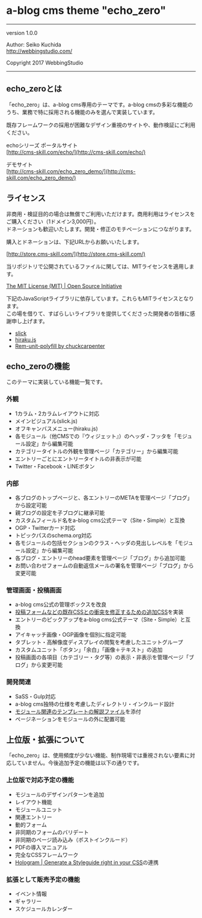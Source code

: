 a-blog cms theme "echo_zero"
====================================

- - - - - - - - - - - - - - - - - - -

version 1.0.0

Author: Seiko Kuchida  
http://webbingstudio.com/

Copyright 2017 WebbingStudio

- - - - - - - - - - - - - - - - - - -

## echo_zeroとは

「echo_zero」は、a-blog cms専用のテーマです。a-blog cmsの多彩な機能のうち、業務で特に採用される機能のみを選んで実装しています。

既存フレームワークの採用が困難なデザイン重視のサイトや、動作検証にご利用ください。

echoシリーズ ポータルサイト  
[http://cms-skill.com/echo/](http://cms-skill.com/echo/)

デモサイト  
[http://cms-skill.com/echo_zero_demo/](http://cms-skill.com/echo_zero_demo/)

## ライセンス

非商用・検証目的の場合は無償でご利用いただけます。商用利用はライセンスをご購入ください（1ドメイン3,000円）。  
ドネーションも歓迎いたします。開発・修正のモチベーションにつながります。

購入とドネーションは、下記URLからお願いいたします。

[http://store.cms-skill.com/](http://store.cms-skill.com/)

当リポジトリで公開されているファイルに関しては、MITライセンスを適用します。

[The MIT License (MIT) | Open Source Initiative](https://opensource.org/licenses/MIT)

下記のJavaScriptライブラリに依存しています。これらもMITライセンスとなります。  
この場を借りて、すばらしいライブラリを提供してくださった開発者の皆様に感謝申し上げます。

- [slick](http://kenwheeler.github.io/slick/)
- [hiraku.js](https://appleple.github.io/hiraku/)
- [Rem-unit-polyfill by chuckcarpenter](http://chuckcarpenter.github.io/REM-unit-polyfill/)

## echo_zeroの機能

このテーマに実装している機能一覧です。

### 外観

- 1カラム・2カラムレイアウトに対応
- メインビジュアル(slick.js)
- オフキャンバスメニュー(hiraku.js)
- 各モジュール（他CMSでの『ウィジェット』）のヘッダ・フッタを「モジュール設定」から編集可能
- カテゴリータイトルの外観を管理ページ「カテゴリー」から編集可能
- エントリーごとにエントリータイトルの非表示が可能
- Twitter・Facebook・LINEボタン

### 内部

- 各ブログのトップページと、各エントリーのMETAを管理ページ「ブログ」から設定可能
- 親ブログの設定を子ブログに継承可能
- カスタムフィールド名をa-blog cms公式テーマ（Site・Simple）と互換
- OGP・Twitterカード対応
- トピックパスのschema.org対応
- 各モジュールの包括セクションのクラス・ヘッダの見出しレベルを「モジュール設定」から編集可能
- 各ブログ・エントリーのhead要素を管理ページ「ブログ」から追加可能
- お問い合わせフォームの自動返信メールの署名を管理ページ「ブログ」から変更可能

### 管理画面・投稿画面

- a-blog cms公式の管理ボックスを改良
- [投稿フォームなどの既存CSSとの衝突を修正するための追加CSS](https://gist.github.com/webbingstudio/ca0561a8881d694715165dd66ff848f3)を実装
- エントリーのピックアップをa-blog cms公式テーマ（Site・Simple）と互換
- アイキャッチ画像・OGP画像を個別に指定可能
- タブレット・高解像度ディスプレイの閲覧を考慮したユニットグループ
- カスタムユニット「ボタン」「余白」「画像＋テキスト」の追加
- 投稿画面の各項目（カテゴリー・タグ等）の表示・非表示を管理ページ「ブログ」から変更可能

### 開発関連

- SaSS・Gulp対応
- a-blog cms独特の仕様を考慮したディレクトリ・インクルード設計
- [モジュール関連のテンプレートの解説ファイル](https://github.com/webbingstudio/acms_theme_echo_zero/blob/49f0b76e9bac253220ab6eaaa5ed69b67fd3e653/dist/themes/echo_zero/include/readme.md)を添付
- ページネーションをモジュールの外に配置可能

## 上位版・拡張について

「echo_zero」は、使用頻度が少ない機能、制作現場では重視されない要素に対応していません。今後追加予定の機能は以下の通りです。

### 上位版で対応予定の機能

- モジュールのデザインパターンを追加
- レイアウト機能
- モジュールユニット
- 関連エントリー
- 動的フォーム
- 非同期のフォームのバリデート
- 非同期のページ読み込み（ポストインクルード）
- PDFの導入マニュアル
- 完全なCSSフレームワーク
- [Hologram | Generate a Styleguide right in your CSS](https://trulia.github.io/hologram/)の連携

### 拡張として販売予定の機能

- イベント情報
- ギャラリー
- スケジュールカレンダー
